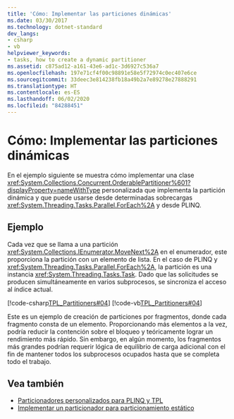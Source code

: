 ```yaml
---
title: 'Cómo: Implementar las particiones dinámicas'
ms.date: 03/30/2017
ms.technology: dotnet-standard
dev_langs:
- csharp
- vb
helpviewer_keywords:
- tasks, how to create a dynamic partitioner
ms.assetid: c875ad12-a161-43e6-ad1c-3d6927c536a7
ms.openlocfilehash: 197e71cf4f00c98891e58e5f72974c0ec407e6ce
ms.sourcegitcommit: 33deec3e814238fb18a49b2a7e89278e27888291
ms.translationtype: HT
ms.contentlocale: es-ES
ms.lasthandoff: 06/02/2020
ms.locfileid: "84288451"
---
```

# <a name="how-to-implement-dynamic-partitions"></a>Cómo: Implementar las particiones dinámicas

En el ejemplo siguiente se muestra cómo implementar una clase <xref:System.Collections.Concurrent.OrderablePartitioner%601?displayProperty=nameWithType> personalizada que implementa la partición dinámica y que puede usarse desde determinadas sobrecargas <xref:System.Threading.Tasks.Parallel.ForEach%2A> y desde PLINQ.  
  
## <a name="example"></a>Ejemplo

Cada vez que se llama a una partición <xref:System.Collections.IEnumerator.MoveNext%2A> en el enumerador, este proporciona la partición con un elemento de lista. En el caso de PLINQ y <xref:System.Threading.Tasks.Parallel.ForEach%2A>, la partición es una instancia <xref:System.Threading.Tasks.Task>. Dado que las solicitudes se producen simultáneamente en varios subprocesos, se sincroniza el acceso al índice actual.  

[!code-csharp[TPL_Partitioners#04](../../../samples/snippets/csharp/VS_Snippets_Misc/tpl_partitioners/cs/partitioner02.cs#OrderableListPartitioner)]
[!code-vb[TPL_Partitioners#04](../../../samples/snippets/visualbasic/VS_Snippets_Misc/tpl_partitioners/vb/dynamicpartitioner.vb#04)]  

Este es un ejemplo de creación de particiones por fragmentos, donde cada fragmento consta de un elemento. Proporcionando más elementos a la vez, podría reducir la contención sobre el bloqueo y teóricamente lograr un rendimiento más rápido. Sin embargo, en algún momento, los fragmentos más grandes podrían requerir lógica de equilibrio de carga adicional con el fin de mantener todos los subprocesos ocupados hasta que se completa todo el trabajo.  
  
## <a name="see-also"></a>Vea también

* [Particionadores personalizados para PLINQ y TPL](custom-partitioners-for-plinq-and-tpl.md)
* [Implementar un particionador para particionamiento estático](how-to-implement-a-partitioner-for-static-partitioning.md)

